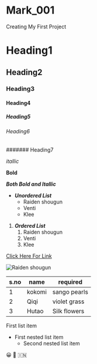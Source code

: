 # Mark_001
Creating My First Project

# Heading1
## Heading2
### Heading3
#### Heading4
##### Heading5
###### Heading6
####### Heading7

*itallic*

**Bold**

***Both Bold and Itallic***

* ***Unordered List***
  * Raiden shougun
  * Venti
  * Klee

1. ***Ordered List***
    1. Raiden shougun
    2. Venti
    3. Klee

[Click Here For Link](https://www.genshinlab.com/)

![Raiden shougun](https://cdn.gamerstopia.com/wp-content/uploads/Genshin-Impact-Characters-FB-Twitter-OG.jpg)

s.no|name|required|
----|----|---------
1|kokomi|sango pearls
2|Qiqi|violet grass
3|Hutao|Silk flowers

First list item
   - First nested list item
     - Second nested list item

:grinning:
:dog:
:india:
